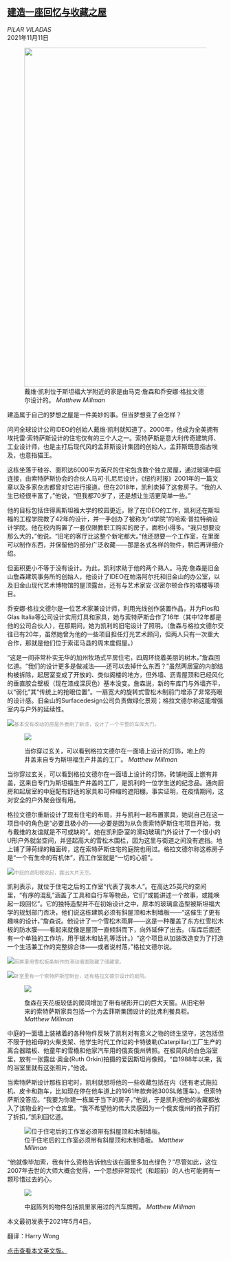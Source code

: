 <!--1636630621000-->
[建造一座回忆与收藏之屋](https://cn.nytimes.com/real-estate/20211111/design-downsizing/)
------

<address>PILAR VILADAS</address><time pudate="2021-11-11 07:25:45" datetime="2021-11-11 07:25:45">2021年11月11日</time><figure><img src="https://images.weserv.nl/?url=static01.nyt.com/images/2021/05/09/style/09sp-design-workshop1/merlin_186398550_fee656de-4ccc-4702-b9fb-a97f7cc8f62f-master1050.jpg" width="1050" height="788"><figcaption>戴维·凯利位于斯坦福大学附近的家是由马克·詹森和乔安娜·格拉文德尔设计的。 <cite>Matthew Millman</cite></figcaption></figure><section><p>建造属于自己的梦想之屋是一件美妙的事。但当梦想变了会怎样？</p><p>问问全球设计公司IDEO的创始人戴维·凯利就知道了。2000年，他成为全美拥有埃托雷·索特萨斯设计的住宅仅有的三个人之一。索特萨斯是意大利传奇建筑师、工业设计师，也是主打后现代风的孟菲斯设计集团的创始人，孟菲斯既意指古埃及，也意指猫王。</p><p>这栋坐落于硅谷、面积达6000平方英尺的住宅包含数个独立房屋，通过玻璃中庭连接，由索特萨斯协会的合伙人马可·扎尼尼设计，《纽约时报》2001年的一篇文章以及多家杂志都曾对它进行报道。但在2018年，凯利卖掉了这套房子。“我的人生已经很丰富了，”他说，“但我都70岁了，还是想让生活更简单一些。”</p><p>他的目标包括住得离斯坦福大学的校园更近，除了在IDEO的工作，凯利还在斯坦福的工程学院教了42年的设计，并一手创办了被称为“d学院”的哈索·普拉特纳设计学院。他在校内购置了一套仅限教职工购买的房子，面积小得多。“我只想要没那么大的，”他说。“旧宅的客厅比这整个新宅都大。”他还想要一个工作室，在里面可以制作东西，并保留他的部分广泛收藏——那是各式各样的物件，稍后再详细介绍。</p><p>但面积更小不等于没有设计。为此，凯利求助于他的两个熟人。马克·詹森是旧金山詹森建筑事务所的创始人，他设计了IDEO在帕洛阿尔托和旧金山的办公室，以及旧金山现代艺术博物馆的屋顶露台，还有与艺术家安·汉密尔顿合作的塔楼等项目。</p><p>乔安娜·格拉文德尔是一位艺术家兼设计师，利用光线创作装置作品，并为Flos和Glas Italia等公司设计实用灯具和家具，她与索特萨斯合作了16年（其中12年都是他的公司合伙人），在那期间，她为凯利的旧宅设计了照明。（詹森与格拉文德尔交往已有20年，虽然她曾为他的一些项目担任灯光艺术顾问，但两人只有一次重大合作，那就是他们位于索诺马县的周末度假屋。）</p><p>“这是一间非常朴实无华的加州牧场式平房住宅，四周环绕着美丽的树木，”詹森回忆道。“我们的设计更多是做减法——还可以去掉什么东西？”虽然两居室的内部结构被拆除，起居室变成了开放的、类似阁楼的地方，但外墙、沥青屋顶和已经风化的垂直胶合壁板（现在漆成深灰色）基本没变。詹森说，新的车库门与外墙齐平，以“弱化”其“传统上的抢眼位置”。一扇宽大的旋转式雪松木制前门增添了非常亮眼的设计感。旧金山的Surfacedesign公司负责做绿化景观；格拉文德尔称这能增强室内与户外的延续性。</p><p><img src="https://images.weserv.nl/?url=static01.nyt.com/images/2021/05/09/style/09sp-design-workshop2/merlin_186398511_ca38c88b-aef1-4f86-865b-e67c16f72dc4-master1050.jpg"><small style="color: #999;">基本没有改动的房屋外表刷了新漆，设计了一个平整的车库大门。</small></p><p><figure><img src="https://images.weserv.nl/?url=static01.nyt.com/images/2021/05/09/multimedia/09sp-design-workshop3/merlin_186398517_aa968f6c-7e54-4a24-b53a-dc7eb739c3a0-jumbo.jpg"></p><figcaption>当你穿过玄关，可以看到格拉文德尔在一面墙上设计的灯饰，地上的井盖来自专为斯坦福生产井盖的工厂。 <cite>Matthew Millman</cite></figcaption></figure><p>当你穿过玄关，可以看到格拉文德尔在一面墙上设计的灯饰，砖铺地面上嵌有井盖，这来自专门为斯坦福生产井盖的工厂，是凯利的一位学生送的纪念品。通向厨房和起居室的中庭配有舒适的家具和可伸缩的遮阳棚，事实证明，在疫情期间，这对安全的户外聚会很有用。</p><p>格拉文德尔重新设计了现有住宅的布局，并与凯利一起布置家具，她说自己在这一项目中的角色是“必要且极小的——必要是因为从负责索特萨斯住宅项目开始，我与戴维的友谊就是不可或缺的”。她在凯利卧室的滑动玻璃门外设计了一个很小的U形户外就坐空间，并竖起高大的雪松木围栏，因为这里与街道之间没有遮挡。地上铺了薄荷绿的釉面砖，这在索特萨斯住宅的庭院也用过。格拉文德尔称这栋房子是“一个有生命的有机体”，而工作室就是“一切的心脏”。</p><p><img src="https://images.weserv.nl/?url=static01.nyt.com/images/2021/05/09/style/09sp-design-workshop5/merlin_186398487_39097899-8720-486f-92d6-8851256a83ff-master1050.jpg"><small style="color: #999;">中庭的遮阳棚收起，露出大片天空。</small></p><p>凯利表示，就位于住宅之后的工作室“代表了我本人”。在高达25英尺的空间里，“有序的混乱”涵盖了工具和自行车等物品，它们“或能讲述一个故事，或能唤起一段回忆”。它的独特造型并不在初始设计之中，原本的玻璃盒造型被斯坦福大学的规划部门否决，他们说这栋建筑必须有斜屋顶和木制墙板——“这催生了更有趣味的设计，”詹森说。他设计了一个雪松木雨屏——这是一种覆盖了东方红雪松木板的防水膜——看起来就像是屋顶一直倾斜而下，向外延伸了出去。（车库后面还有一个单独的工作坊，用于锯木和钻孔等活计。）“这个项目从加装改造变为了打造一个生活兼工作的完整综合体——或者说村落，”格拉文德尔说。</p><p><img src="https://images.weserv.nl/?url=static01.nyt.com/images/2021/05/09/style/09sp-design-workshop6/merlin_186398547_17b9492e-b446-46cf-9bb3-28557a84782a-master1050.jpg"><small style="color: #999;">厨房里用雪松板条制作的滑动墙面隐藏了储藏室。</small></p><p><img src="https://images.weserv.nl/?url=static01.nyt.com/images/2021/05/09/style/09sp-design-workshop7/merlin_186398472_6fe7e6a6-a92d-49f6-8d77-6e55a7965b85-master1050.jpg"><small style="color: #999;">卧室里有一个索特萨斯控制台，还有格拉文德尔设计的庭院。</small></p><p><figure><img src="https://images.weserv.nl/?url=static01.nyt.com/images/2021/05/09/style/09sp-design-workshop8/merlin_186398565_a8fe66a9-5510-41c9-a51d-d4ee486f0dd4-jumbo.jpg"></p><figcaption>詹森在天花板较低的房间增加了带有梯形开口的巨大天窗。从旧宅带来的索特萨斯家具包括一个为孟菲斯集团设计的比弗利餐具柜。 <cite>Matthew Millman</cite></figcaption></figure><p>中庭的一面墙上装裱着的各种物件反映了凯利对有意义之物的终生坚守，这包括但不限于他祖母的火柴支架、他学生时代工作过的卡特彼勒(Caterpillar)工厂生产的离合器踏板、他童年的雪橇和他家汽车用的俄亥俄州牌照。在极简风的白色浴室里，放有一张露丝·奥金(Ruth Orkin)拍摄的爱因斯坦肖像照，“自1988年以来，我的浴室里就有这张照片，”他说。</p><p>当索特萨斯设计那栋旧宅时，凯利就想将他的一些收藏包括在内（还有老式拖拉机、皮卡和跑车，比如现在停在他车道上的1961年款奔驰300SL敞篷车）。但索特萨斯没答应。“我要为你建一栋属于当下的房子，”他说，于是凯利把他的收藏都放入了该物业的一个仓库里。“我不希望他的伟大灵感因为一个俄亥俄州的孩子而打了折扣，”凯利回忆道。</p><figure><img src="https://images.weserv.nl/?url=static01.nyt.com/images/2021/05/09/style/09sp-design-workshop4/merlin_186398541_7221eb78-cb4a-40b4-ba53-13fa96e967b2-master1050.jpg" alt="位于住宅后的工作室必须带有斜屋顶和木制墙板。" data-src="https://images.weserv.nl/?url=static01.nyt.com/images/2021/05/09/style/09sp-design-workshop4/merlin_186398541_7221eb78-cb4a-40b4-ba53-13fa96e967b2-master1050.jpg"><figcaption>位于住宅后的工作室必须带有斜屋顶和木制墙板。 <cite>Matthew Millman</cite></figcaption></figure><p>“他就像毕加索，我有什么资格告诉他应该在画里多加点绿色？”尽管如此，这位2007年去世的大师大概会觉得，一个思想非常现代（和超前）的人也可能拥有一颗珍惜过去的心。</p><p><figure><img src="https://images.weserv.nl/?url=static01.nyt.com/images/2021/05/09/multimedia/09sp-design-workshop9/merlin_186398562_ea99c284-24e4-4796-8b6a-fd7f812a7910-jumbo.jpg"></p><figcaption>中庭陈列的物件包括凯里家用过的汽车牌照。 <cite>Matthew Millman</cite></figcaption></figure></section><footer><p>本文最初发表于2021年5月4日。</p><p>翻译：Harry Wong</p><p><a rel="nofollow" target="_blank" href="https://www.nytimes.com/2021/05/04/realestate/design-downsizing.html">点击查看本文英文版。</a></p></footer>
